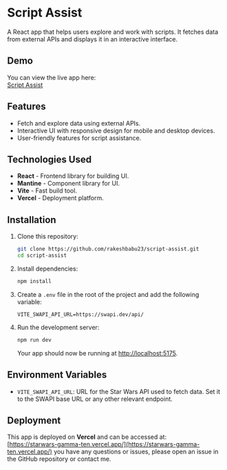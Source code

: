 # Script Assist

A React app that helps users explore and work with scripts. It fetches data from external APIs and displays it in an interactive interface.

## Demo

You can view the live app here:  
[Script Assist](https://starwars-gamma-ten.vercel.app/)

## Features

- Fetch and explore data using external APIs.
- Interactive UI with responsive design for mobile and desktop devices.
- User-friendly features for script assistance.

## Technologies Used

- **React** - Frontend library for building UI.
- **Mantine** - Component library for UI.
- **Vite** - Fast build tool.
- **Vercel** - Deployment platform.

## Installation

1. Clone this repository:

    ```bash
    git clone https://github.com/rakeshbabu23/script-assist.git
    cd script-assist
    ```

2. Install dependencies:

    ```bash
    npm install
    ```

3. Create a `.env` file in the root of the project and add the following variable:

    ```env
    VITE_SWAPI_API_URL=https://swapi.dev/api/
    ```

4. Run the development server:

    ```bash
    npm run dev
    ```

    Your app should now be running at [http://localhost:5175](http://localhost:5175).

## Environment Variables

- `VITE_SWAPI_API_URL`: URL for the Star Wars API used to fetch data. Set it to the SWAPI base URL or any other relevant endpoint.

## Deployment

This app is deployed on **Vercel** and can be accessed at:  
[https://starwars-gamma-ten.vercel.app/](https://starwars-gamma-ten.vercel.app/)
you have any questions or issues, please open an issue in the GitHub repository or contact me.
